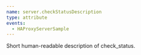 ```yaml
---
name: server.checkStatusDescription
type: attribute
events:
  - HAProxyServerSample
---
```


Short human-readable description of check\_status.